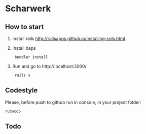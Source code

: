 # Scharwerk

## How to start

1. Install rails http://railsapps.github.io/installing-rails.html
2. Install deps
        
        bundler install

3. Run and go to http://localhost:3000/

        rails s

## Codestyle

Please, before push to github run in console, in your project folder:

    rubocop

## Todo


